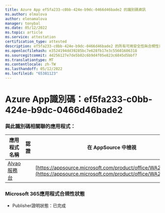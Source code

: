 ```yaml
---
title: Azure App ef5fa233-c0bb-424e-b9dc-0466d46bade2 的識別碼資訊
ms.author: elmalova
author: elenamalova
manager: tonybal
ms.date: 05/12/2022
ms.topic: article
ms.service: attestation
certification_type: attested
description: ef5fa233-c0bb-424e-b9dc-0466d46bade2 的所有可用安全性與合規性資訊。
ms.openlocfilehash: e3524194dd39285bc7e628fb17e3c55601606318
ms.sourcegitcommit: 4d256127e7de5b02c6b9d4f05e823c6845d5bbf7
ms.translationtype: MT
ms.contentlocale: zh-TW
ms.lasthandoff: 05/12/2022
ms.locfileid: "65381123"
---
```

# <a name="azure-app-id-ef5fa233-c0bb-424e-b9dc-0466d46bade2"></a>Azure App識別碼：ef5fa233-c0bb-424e-b9dc-0466d46bade2


### <a name="apps-associated-with-this-id"></a>與此識別碼相關聯的應用程式：
| **應用程式名稱** | **認證** | **在 AppSource 中檢視** |
|--------------|---------------|-----------------------|
| [Alvao 服務台](../forward/WA200002488.md) |  | [https://appsource.microsoft.com/product/office/WA200002488](https://appsource.microsoft.com/product/office/WA200002488) |

### <a name="microsoft-365-app-compliance-status"></a>Microsoft 365應用程式合規性狀態
- Publisher證明狀態：已完成
